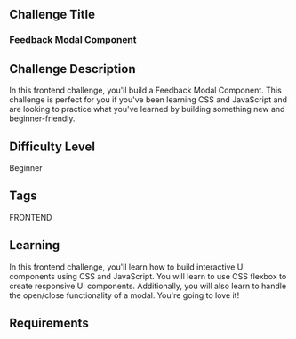 ## Challenge Title
### Feedback Modal Component

## Challenge Description
In this frontend challenge, you'll build a Feedback Modal Component. 
This challenge is perfect for you if you've been learning CSS and JavaScript and are looking to practice
what you've learned by building something new and beginner-friendly.

## Difficulty Level
Beginner

## Tags
FRONTEND

## Learning
In this frontend challenge, you'll learn how to build interactive UI components using CSS and JavaScript. 
You will learn to use CSS flexbox to create responsive UI components. Additionally, you will also learn to 
handle the open/close functionality of a modal. You're going to love it!

## Requirements
